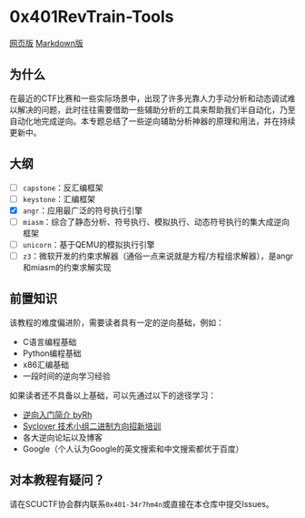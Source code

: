 # 0x401RevTrain-Tools

[网页版](https://bluesadi.github.io/0x401RevTrain-Tools/)	[Markdown版](docs/)

## 为什么

在最近的CTF比赛和一些实际场景中，出现了许多光靠人力手动分析和动态调试难以解决的问题，此时往往需要借助一些辅助分析的工具来帮助我们半自动化，乃至自动化地完成逆向。本专题总结了一些逆向辅助分析神器的原理和用法，并在持续更新中。

## 大纲

- [ ] `capstone`：反汇编框架
- [ ] `keystone`：汇编框架
- [x] `angr`：应用最广泛的符号执行引擎
- [ ] `miasm`：综合了静态分析、符号执行、模拟执行、动态符号执行的集大成逆向框架
- [ ] `unicorn`：基于QEMU的模拟执行引擎
- [ ] `z3`：微软开发的约束求解器（通俗一点来说就是方程/方程组求解器），是angr和miasm的约束求解实现

## 前置知识

该教程的难度偏进阶，需要读者具有一定的逆向基础，例如：

- C语言编程基础
- Python编程基础
- x86汇编基础
- 一段时间的逆向学习经验

如果读者还不具备以上基础，可以先通过以下的途径学习：

- [逆向入门简介 byRh](https://www.scuctf.com/ctfwiki/reverse/%E9%80%86%E5%90%91%E5%85%A5%E9%97%A8%E7%AE%80%E4%BB%8Bbyrh/)
- [Syclover 技术小组二进制方向招新培训](https://github.com/SycloverTeam/SycRevLearn)
- 各大逆向论坛以及博客
- Google（个人认为Google的英文搜索和中文搜索都优于百度）

## 对本教程有疑问？

请在SCUCTF协会群内联系`0x401-34r7hm4n`或直接在本仓库中提交Issues。

